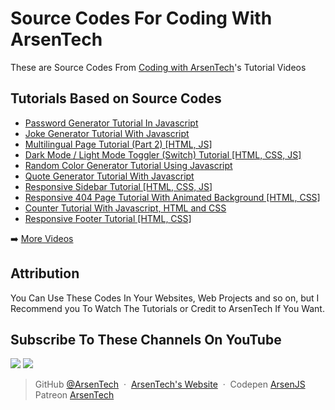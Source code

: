 # Source Codes For Coding With ArsenTech
These are Source Codes From [Coding with ArsenTech](https://www.youtube.com/channel/UCl52C6cFR1McvN1fAdsxdkA)'s Tutorial Videos

## Tutorials Based on Source Codes
<!-- YOUTUBE:START -->
- [Password Generator Tutorial In Javascript](https://www.youtube.com/watch?v=a0lEPik55SM)
- [Joke Generator Tutorial With Javascript](https://www.youtube.com/watch?v=uVZcbE8kcQc)
- [Multilingual Page Tutorial &lpar;Part 2&rpar; [HTML, JS]](https://www.youtube.com/watch?v=y8yAP7hPB-w)
- [Dark Mode / Light Mode Toggler &lpar;Switch&rpar; Tutorial [HTML, CSS, JS]](https://www.youtube.com/watch?v=2U_z98Ln3kg)
- [Random Color Generator Tutorial Using Javascript](https://www.youtube.com/watch?v=UCWdAUYM474)
- [Quote Generator Tutorial With Javascript](https://www.youtube.com/watch?v=zTJdpwuDzpQ)
- [Responsive Sidebar Tutorial [HTML, CSS, JS]](https://www.youtube.com/watch?v=1djaszEYLoo)
- [Responsive 404 Page Tutorial With Animated Background [HTML, CSS]](https://www.youtube.com/watch?v=xBVNJ97iKvg)
- [Counter Tutorial With Javascript, HTML and CSS](https://www.youtube.com/watch?v=Ovh0LAt33Y0)
- [Responsive Footer Tutorial [HTML, CSS]](https://www.youtube.com/watch?v=dfvFN5AqCVU)
<!-- YOUTUBE:END -->

➡️ [More Videos](https://www.youtube.com/channel/UCl52C6cFR1McvN1fAdsxdkA)

## Attribution
You Can Use These Codes In Your Websites, Web Projects and so on, but I Recommend you To Watch The Tutorials or Credit to ArsenTech If You Want.

## Subscribe To These Channels On YouTube
<a href="https://www.youtube.com/channel/UCrtH0g6NE8tW5VIEgDySYtg" target="_blank"><img src="https://img.shields.io/badge/ArsenTech%20-222222.svg?&style=for-the-badge&logo=YouTube&logoColor=%23FF0000"/></a>
<a href="https://www.youtube.com/channel/UCl52C6cFR1McvN1fAdsxdkA" target="_blank"><img src="https://img.shields.io/badge/Coding%20With%20ArsenTech-222222.svg?&style=for-the-badge&logo=YouTube&logoColor=%23FF0000"/></a>

> GitHub [@ArsenTech](https://github.com/ArsenTech) &nbsp;&middot;&nbsp;
> [ArsenTech's Website](https://arsentech.github.io) &nbsp;&middot;&nbsp;
> Codepen [ArsenJS](https://codepen.io/ArsenJS)
> Patreon [ArsenTech](https://www.patreon.com/ArsenTech)
